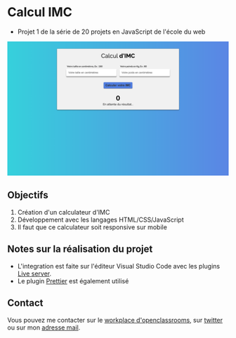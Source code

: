 # Calcul IMC

-   Projet 1 de la série de 20 projets en JavaScript de l'école du web

![screenshot du site](./images/Accueil_Descktop.png)

## Objectifs

1. Création d'un calculateur d'IMC
2. Développement avec les langages HTML/CSS/JavaScript
3. Il faut que ce calculateur soit responsive sur mobile

## Notes sur la réalisation du projet

-   L'integration est faite sur l'éditeur Visual Studio Code avec les plugins [Live server](https://marketplace.visualstudio.com/items?itemName=ritwickdey.LiveServer).
-   Le plugin [Prettier](https://marketplace.visualstudio.com/items?itemName=esbenp.prettier-vscode) est également utilisé

## Contact

Vous pouvez me contacter sur le [workplace d'openclassrooms](https://openclassrooms.workplace.com/profile.php?id=100081178936136), sur [twitter](https://twitter.com/TalgornVincent) ou sur mon [adresse mail](mailto:talgorn.v@gmail.com).
